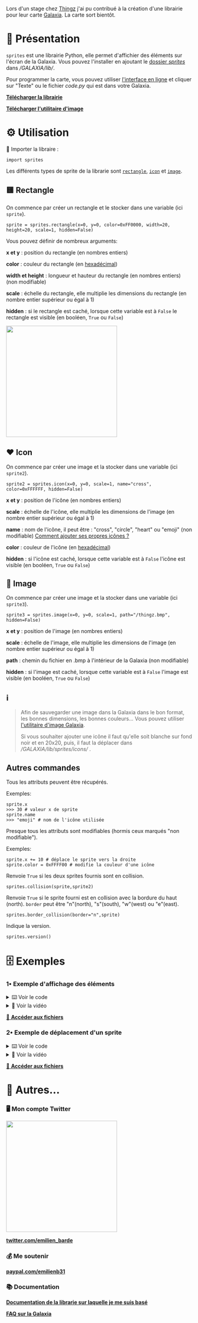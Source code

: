 Lors d'un stage chez [Thingz](https://thingz.co/) j'ai pu contribué à la création d'une librairie pour leur carte [Galaxia](https://thingz.co/pages/galaxia-beta). La carte sort bientôt.

# 📖 Présentation
`sprites` est une librairie Python, elle permet d'affichier des éléments sur l'écran de la Galaxia.
Vous pouvez l'installer en ajoutant le [dossier *sprites*](sprites) dans */GALAXIA/lib/*.

Pour programmer la carte, vous pouvez utiliser [l'interface en ligne](https://play.thingz.co/galaxia) et cliquer sur "Texte" ou le fichier *code.py* qui est dans votre Galaxia.

[**Télécharger la librairie**](https://github.com/Emilien-B/sprites/releases)

[**Télécharger l'utilitaire d'image**](https://github.com/Emilien-B/sprites/tree/main/utilitaire_image)
# ⚙️ Utilisation

💾 Importer la libraire :
```python3
import sprites
```
Les différents types de sprite de la librarie sont [`rectangle`](https://github.com/Emilien-B/sprites#-rectangle), [`icon`](https://github.com/Emilien-B/sprites#%EF%B8%8F-icon) et [`image`](https://github.com/Emilien-B/sprites#-image).

## 🟨 Rectangle
On commence par créer un rectangle et le stocker dans une variable (ici `sprite`). 
```python3
sprite = sprites.rectangle(x=0, y=0, color=0xFF0000, width=20, height=20, scale=1, hidden=False)
```
Vous pouvez définir de nombreux arguments:

**x et y** : position du rectangle (en nombres entiers)

**color** : couleur du rectangle (en [hexadécimal](https://htmlcolorcodes.com/))

**width et height** : longueur et hauteur du rectangle (en nombres entiers) (non modifiable)

**scale** : échelle du rectangle, elle multiplie les dimensions du rectangle (en nombre entier supérieur ou égal à 1)

**hidden** : si le rectangle est caché, lorsque cette variable est à `False` le rectangle est visible (en booléen, `True` ou `False`)

<img src="https://cdn-learn.adafruit.com/assets/assets/000/074/495/large1024/circuitpython_coord_sys.png?1555378384" width="300"></img>


## ♥️ Icon
On commence par créer une image et la stocker dans une variable (ici `sprite2`).

```python3
sprite2 = sprites.icon(x=0, y=0, scale=1, name="cross", color=0xFFFFFF, hidden=False)
```
**x et y** : position de l'icône (en nombres entiers)

**scale** : échelle de l'icône, elle multiplie les dimensions de l'image (en nombre entier supérieur ou égal à 1)

**name** : nom de l'icône, il peut être : "cross", "circle", "heart" ou "emoji" (non modifiable)
[Comment ajouter ses propres icônes ?](https://github.com/Emilien-B/sprites#%E2%84%B9%EF%B8%8F)


**color** : couleur de l'icône (en [hexadécimal](https://htmlcolorcodes.com/))

**hidden** : si l'icône est caché, lorsque cette variable est à `False` l'icône est visible (en booléen, `True` ou `False`)

## 🌅 Image 
On commence par créer une image et la stocker dans une variable (ici `sprite3`).
```python3
sprite3 = sprites.image(x=0, y=0, scale=1, path="/thingz.bmp", hidden=False)
```
**x et y** : position de l'image (en nombres entiers)

**scale** : échelle de l'image, elle multiplie les dimensions de l'image (en nombre entier supérieur ou égal à 1)

**path** : chemin du fichier en .bmp à l'intérieur de la Galaxia (non modifiable)

**hidden** : si l'image est caché, lorsque cette variable est à `False` l'image est visible (en booléen, `True` ou `False`)

## ℹ️ 
>Afin de sauvegarder une image dans la Galaxia dans le bon format, les bonnes dimensions, les bonnes couleurs... 
>Vous pouvez utiliser [l'utilitaire d'image Galaxia](https://github.com/Emilien-B/sprites/tree/main/utilitaire_image).
>
> Si vous souhaiter ajouter une icône il faut qu'elle soit blanche sur fond noir et en 20x20, puis, il faut la déplacer dans */GALAXIA/lib/sprites/icons/* .

## Autres commandes


Tous les attributs peuvent être récupérés. 

Exemples:
```python3
sprite.x 
>>> 30 # valeur x de sprite
sprite.name 
>>> "emoji" # nom de l'icône utilisée
```
Presque tous les attributs sont modifiables (hormis ceux marqués "non modifiable").

Exemples:
```python3
sprite.x += 10 # déplace le sprite vers la droite
sprite.color = 0xFFFF00 # modifie la couleur d'une icône
```
Renvoie `True` si les deux sprites fournis sont en collision.
```python3
sprites.collision(sprite,sprite2)
```
Renvoie `True` si le sprite fourni est en collision avec la bordure du haut (north).
`border` peut être "n"(north), "s"(south), "w"(west) ou "e"(east).
```python3
sprites.border_collision(border="n",sprite)
```
Indique la version.
```python3
sprites.version()
```

# 🗄 Exemples
### 1• Exemple d'affichage des éléments

<details>
  <summary>⌨️ Voir le code
  </summary>

```python3
# Importer les librairies
import sprites 
import time

# Créer un rectangle
forme = sprites.rectangle(x=15, y=40, color=0x00FFFF, width=20, height=50, scale=1, hidden=False)

# Créer une icône de coeur
coeur = sprites.icon(x=110, y=55, scale=1, name="heart", color=0xFF0000, hidden=False)

# Créer les images de l'animation
anim1 = sprites.image(x=50,y=30,path="/walk1.bmp", hidden=True)
anim2 = sprites.image(x=50,y=30,path="/walk2.bmp", hidden=True)
anim3 = sprites.image(x=50,y=30,path="/walk3.bmp", hidden=True)
anim4 = sprites.image(x=50,y=30,path="/walk4.bmp", hidden=True)

# Mettre les images de l'animation dans une liste
anims = [anim1,anim2,anim3,anim4]

# Alterner indéfiniment entre cacher et montrer les images
while True:
    for anim in anims:
        anim.hidden = False
        time.sleep(0.3)
        anim.hidden = True
```

</details>

<details>
  <summary>🎥 Voir la vidéo
  </summary>

https://user-images.githubusercontent.com/59746560/158021351-8c2e5e3c-5c90-458e-ab8a-b561a26bebf9.mov

</details>


[ 📂 **Accéder aux fichiers**](https://github.com/Emilien-B/sprites/tree/main/exemples/exemple1)


### 2• Exemple de déplacement d'un sprite

<details>
  <summary>⌨️ Voir le code
  </summary>

```python3
# Importer les librairies
from thingz import accelerometer
import time
import sprites

# Créer un rectangle
sprite = sprites.rectangle(x=30,y=40,color=0xffff00, width=20, height=20 )

# Répéter indéfiniment
while True:

    # Si l'accéléromètre penche vers le bas et que le carré de touche pas le bas de l'écran
    if accelerometer.get_y() > 150 and not sprites.border_collision('s',sprite):
        # Déplacer le sprite vers le bas
        sprite.y += 1
    
    # Si l'accéléromètre penche vers le haut et que le carré de touche pas le haut de l'écran
    if accelerometer.get_y() < 150*-1 and not sprites.border_collision('n',sprite):
        # Déplacer le sprite vers le haut
        sprite.y -= 1 
    
    # Si l'accéléromètre penche vers la droite et que le carré de touche pas la droite de l'écran
    if accelerometer.get_x() > 150 and not sprites.border_collision('e',sprite):
        # Déplacer le sprite vers la droite
        sprite.x += 1
    
    # Si l'accéléromètre penche vers la gauche et que le carré de touche pas la gauche de l'écran
    if accelerometer.get_x() < 150*-1 and not sprites.border_collision('w',sprite):
        # Déplacer le sprite vers la gauche
        sprite.x -= 1

    # Attendre 0,005s
    time.sleep(0.005)

```

</details>

<details>
  <summary>🎥 Voir la vidéo
  </summary>

https://user-images.githubusercontent.com/59746560/158021570-7a8d26ca-97bb-4dec-91f1-ba46e96ed60d.mov

</details>


[ 📂 **Accéder aux fichiers**](https://github.com/Emilien-B/sprites/tree/main/exemples/exemple2)

# 📎 Autres...


### 🖥 Mon compte Twitter

<img src="https://pbs.twimg.com/profile_banners/815889012162437120/1613380165/1500x500" alt="" width="300"/>

**[twitter.com/emilien_barde](https://twitter.com/emilien_barde)**

### 💰 Me soutenir
**[paypal.com/emilienb31](https://www.paypal.com/paypalme/emilienb31)**

### 📚 Documentation

**[Documentation de la librarie sur laquelle je me suis basé](https://docs.circuitpython.org/en/latest/shared-bindings/displayio/)**

**[FAQ sur la Galaxia](https://doc.clickup.com/d/h/2g0zm-1688/80aeb3d8ff62efa/2g0zm-788)**
